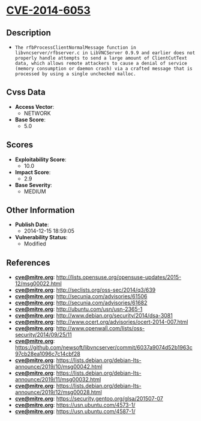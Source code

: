 
# [CVE-2014-6053](http://lists.opensuse.org/opensuse-updates/2015-12/msg00022.html)

## Description

- `The rfbProcessClientNormalMessage function in libvncserver/rfbserver.c in LibVNCServer 0.9.9 and earlier does not properly handle attempts to send a large amount of ClientCutText data, which allows remote attackers to cause a denial of service (memory consumption or daemon crash) via a crafted message that is processed by using a single unchecked malloc.`

## Cvss Data

- **Access Vector**:
  - NETWORK
- **Base Score**:
  - 5.0

## Scores

- **Exploitability Score**:
  - 10.0
- **Impact Score**:
  - 2.9
- **Base Severity**:
  - MEDIUM

## Other Information

- **Publish Date**:
  - 2014-12-15 18:59:05
- **Vulnerability Status**:
  - Modified

## References

- **cve@mitre.org**: http://lists.opensuse.org/opensuse-updates/2015-12/msg00022.html
- **cve@mitre.org**: http://seclists.org/oss-sec/2014/q3/639
- **cve@mitre.org**: http://secunia.com/advisories/61506
- **cve@mitre.org**: http://secunia.com/advisories/61682
- **cve@mitre.org**: http://ubuntu.com/usn/usn-2365-1
- **cve@mitre.org**: http://www.debian.org/security/2014/dsa-3081
- **cve@mitre.org**: http://www.ocert.org/advisories/ocert-2014-007.html
- **cve@mitre.org**: http://www.openwall.com/lists/oss-security/2014/09/25/11
- **cve@mitre.org**: https://github.com/newsoft/libvncserver/commit/6037a9074d52b1963c97cb28ea1096c7c14cbf28
- **cve@mitre.org**: https://lists.debian.org/debian-lts-announce/2019/10/msg00042.html
- **cve@mitre.org**: https://lists.debian.org/debian-lts-announce/2019/11/msg00032.html
- **cve@mitre.org**: https://lists.debian.org/debian-lts-announce/2019/12/msg00028.html
- **cve@mitre.org**: https://security.gentoo.org/glsa/201507-07
- **cve@mitre.org**: https://usn.ubuntu.com/4573-1/
- **cve@mitre.org**: https://usn.ubuntu.com/4587-1/

